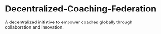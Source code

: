 # Decentralized-Coaching-Federation
A decentralized initiative to empower coaches globally through collaboration and innovation.
